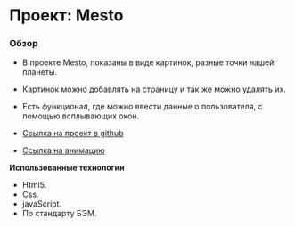 # Проект: Mesto

### Обзор

* В проекте Mesto, показаны в виде картинок, разные точки нашей планеты. 
* Картинок можно добавлять на страницу и так же можно удалять их.

* Есть функционал, где можно ввести данные о пользователя, с помощью всплывающих окон. 

* [Ссылка на проект в github](https://meder84.github.io/mesto/index.html)
* [Ссылка на анимацию](https://vk.com/s/v1/doc/_ov48ZffvW32GdzWyA39JYlg2euDdJ6zKWJkQslXLwMuRbxfn88)

**Использованные технологии**

* Html5.
* Css.
* javaScript.
* По стандарту БЭМ.


